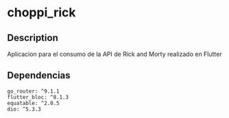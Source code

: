 # choppi_rick

## Description

Aplicacion para el consumo de la API de Rick and Morty realizado en Flutter

## Dependencias

    go_router: ^9.1.1
    flutter_bloc: ^8.1.3
    equatable: ^2.0.5
    dio: ^5.3.3

